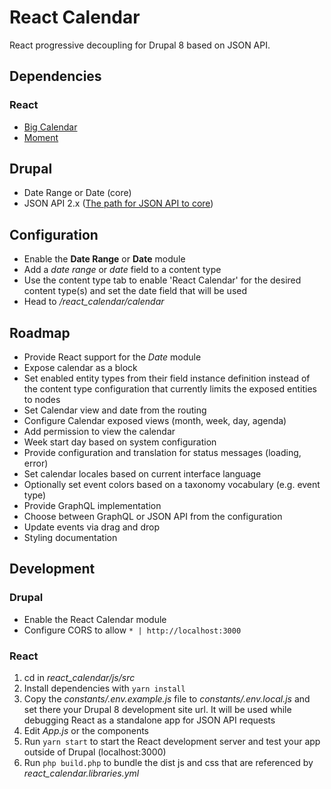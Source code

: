 # React Calendar

React progressive decoupling for Drupal 8 based on JSON API.

## Dependencies

### React

- [Big Calendar](https://github.com/intljusticemission/react-big-calendar)
- [Moment](https://www.npmjs.com/package/react-moment)

## Drupal

- Date Range or Date (core)
- JSON API 2.x ([The path for JSON API to core](https://www.drupal.org/project/jsonapi/issues/2931785))

## Configuration 

- Enable the __Date Range__ or __Date__ module
- Add a _date range_ or _date_ field to a content type
- Use the content type tab to enable 'React Calendar' 
for the desired content type(s) and set the date field that will be used
- Head to _/react_calendar/calendar_
 
## Roadmap

- Provide React support for the _Date_ module
- Expose calendar as a block
- Set enabled entity types from their field instance definition instead of the
content type configuration that currently limits the exposed entities to nodes 
- Set Calendar view and date from the routing
- Configure Calendar exposed views (month, week, day, agenda)
- Add permission to view the calendar
- Week start day based on system configuration
- Provide configuration and translation for status messages (loading, error)
- Set calendar locales based on current interface language
- Optionally set event colors based on a taxonomy vocabulary (e.g. event type)
- Provide GraphQL implementation
- Choose between GraphQL or JSON API from the configuration
- Update events via drag and drop
- Styling documentation

## Development

### Drupal

- Enable the React Calendar module
- Configure CORS to allow `* | http://localhost:3000`

### React

1. cd in _react_calendar/js/src_
2. Install dependencies with `yarn install`
3. Copy the _constants/.env.example.js_ file to _constants/.env.local.js_ 
and set there your Drupal 8 development site url.
It will be used while debugging React as a standalone app for JSON API requests
4. Edit _App.js_ or the components
5. Run `yarn start` to start the React development server 
and test your app outside of Drupal (localhost:3000)
6. Run `php build.php` to bundle the dist js and css
that are referenced by _react_calendar.libraries.yml_

